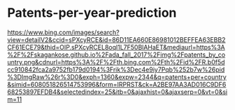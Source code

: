 # Patents-per-year-prediction

https://www.bing.com/images/search?view=detailV2&ccid=sPXcyRCE&id=86D11EA660E86981012BEFFEA63EBB2CF61ECE79&thid=OIP.sPXcyRCEL8oql1L7F50BlAHaET&mediaurl=https%3A%2F%2Fskagankose.github.io%2Fada_fall_2017%2Fimg%2Fpatents_by_country.png&cdnurl=https%3A%2F%2Fth.bing.com%2Fth%2Fid%2FR.b0f5dcc910842fca2a9752fb179d0194%3Frik%3Dec4e9iy7Pqb%252b7w%26pid%3DImgRaw%26r%3D0&exph=1360&expw=2344&q=patents+per+country&simid=608051826514753996&form=IRPRST&ck=A2BE97AA3AD016C9DF668253897EFDB4&selectedindex=25&itb=0&ajaxhist=0&ajaxserp=0&vt=0&sim=11
